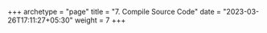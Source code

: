 +++
archetype = "page"
title = "7. Compile Source Code"
date = "2023-03-26T17:11:27+05:30"
weight = 7
+++

